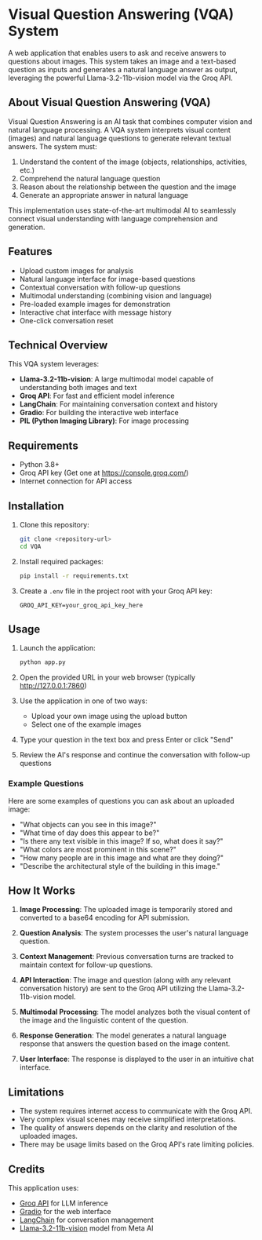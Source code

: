 # Visual Question Answering (VQA) System

A web application that enables users to ask and receive answers to questions about images. This system takes an image and a text-based question as inputs and generates a natural language answer as output, leveraging the powerful Llama-3.2-11b-vision model via the Groq API.

## About Visual Question Answering (VQA)

Visual Question Answering is an AI task that combines computer vision and natural language processing. A VQA system interprets visual content (images) and natural language questions to generate relevant textual answers. The system must:

1. Understand the content of the image (objects, relationships, activities, etc.)
2. Comprehend the natural language question
3. Reason about the relationship between the question and the image
4. Generate an appropriate answer in natural language

This implementation uses state-of-the-art multimodal AI to seamlessly connect visual understanding with language comprehension and generation.

## Features

- Upload custom images for analysis
- Natural language interface for image-based questions
- Contextual conversation with follow-up questions
- Multimodal understanding (combining vision and language)
- Pre-loaded example images for demonstration
- Interactive chat interface with message history
- One-click conversation reset

## Technical Overview

This VQA system leverages:

- **Llama-3.2-11b-vision**: A large multimodal model capable of understanding both images and text
- **Groq API**: For fast and efficient model inference
- **LangChain**: For maintaining conversation context and history
- **Gradio**: For building the interactive web interface
- **PIL (Python Imaging Library)**: For image processing

## Requirements

- Python 3.8+
- Groq API key (Get one at https://console.groq.com/)
- Internet connection for API access

## Installation

1. Clone this repository:
   ```bash
   git clone <repository-url>
   cd VQA
   ```

2. Install required packages:
   ```bash
   pip install -r requirements.txt
   ```

3. Create a `.env` file in the project root with your Groq API key:
   ```
   GROQ_API_KEY=your_groq_api_key_here
   ```

## Usage

1. Launch the application:
   ```bash
   python app.py
   ```

2. Open the provided URL in your web browser (typically http://127.0.0.1:7860)

3. Use the application in one of two ways:
   - Upload your own image using the upload button
   - Select one of the example images

4. Type your question in the text box and press Enter or click "Send"

5. Review the AI's response and continue the conversation with follow-up questions

### Example Questions

Here are some examples of questions you can ask about an uploaded image:

- "What objects can you see in this image?"
- "What time of day does this appear to be?"
- "Is there any text visible in this image? If so, what does it say?"
- "What colors are most prominent in this scene?"
- "How many people are in this image and what are they doing?"
- "Describe the architectural style of the building in this image."

## How It Works

1. **Image Processing**: The uploaded image is temporarily stored and converted to a base64 encoding for API submission.

2. **Question Analysis**: The system processes the user's natural language question.

3. **Context Management**: Previous conversation turns are tracked to maintain context for follow-up questions.

4. **API Interaction**: The image and question (along with any relevant conversation history) are sent to the Groq API utilizing the Llama-3.2-11b-vision model.

5. **Multimodal Processing**: The model analyzes both the visual content of the image and the linguistic content of the question.

6. **Response Generation**: The model generates a natural language response that answers the question based on the image content.

7. **User Interface**: The response is displayed to the user in an intuitive chat interface.

## Limitations

- The system requires internet access to communicate with the Groq API.
- Very complex visual scenes may receive simplified interpretations.
- The quality of answers depends on the clarity and resolution of the uploaded images.
- There may be usage limits based on the Groq API's rate limiting policies.

## Credits

This application uses:
- [Groq API](https://groq.com/) for LLM inference
- [Gradio](https://gradio.app/) for the web interface
- [LangChain](https://www.langchain.com/) for conversation management
- [Llama-3.2-11b-vision](https://www.meta.ai/llama/) model from Meta AI

